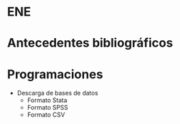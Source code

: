 # ENE

# Antecedentes bibliográficos

# Programaciones

* Descarga de bases de datos
    * Formato Stata
    * Formato SPSS
    * Formato CSV
